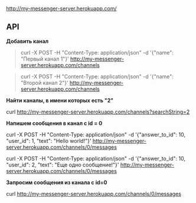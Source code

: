 http://my-messenger-server.herokuapp.com/

## API

**Добавить канал**

> curl -X POST -H "Content-Type: application/json" -d '{"name": "Первый канал 1"}' http://my-messenger-server.herokuapp.com/channels

> curl -X POST -H "Content-Type: application/json" -d '{"name": "Второй канал 2"}' http://my-messenger-server.herokuapp.com/channels

**Найти каналы, в имени которых есть "2"**

curl http://my-messenger-server.herokuapp.com/channels?searchString=2

**Напишем сообщения в канал с id = 0**

curl -X POST -H "Content-Type: application/json" -d '{"answer_to_id": 10, "user_id": 1, "text": "Hello world!"}' http://my-messenger-server.herokuapp.com/channels/0/messages

curl -X POST -H "Content-Type: application/json" -d '{"answer_to_id": 10, "user_id": 2, "text": "Еще одно сообщение!"}' http://my-messenger-server.herokuapp.com/channels/0/messages

**Запросим сообщения из канала с id=0**

curl http://my-messenger-server.herokuapp.com/channels/0/messages
